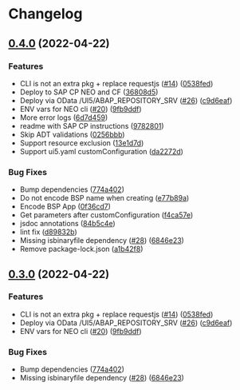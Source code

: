 # Changelog

## [0.4.0](https://github.com/mauriciolauffer/ui5-deployer/compare/v0.3.0...v0.4.0) (2022-04-22)


### Features

* CLI is not an extra pkg + replace requestjs ([#14](https://github.com/mauriciolauffer/ui5-deployer/issues/14)) ([0538fed](https://github.com/mauriciolauffer/ui5-deployer/commit/0538fed9c5f7415eeffa453e8b735e2b28ad8956))
* Deploy to SAP CP NEO and CF ([36808d5](https://github.com/mauriciolauffer/ui5-deployer/commit/36808d5b73136f25854c9f75882dd8c27acd52b7))
* Deploy via OData /UI5/ABAP_REPOSITORY_SRV ([#26](https://github.com/mauriciolauffer/ui5-deployer/issues/26)) ([c9d6eaf](https://github.com/mauriciolauffer/ui5-deployer/commit/c9d6eafb2d70fbbd6cec08c6fefc90e5628bf3dc))
* ENV vars for NEO cli ([#20](https://github.com/mauriciolauffer/ui5-deployer/issues/20)) ([9fb9ddf](https://github.com/mauriciolauffer/ui5-deployer/commit/9fb9ddf9c01bb30d64bdee7d7c6141fc7f69a9b3))
* More error logs ([6d7d459](https://github.com/mauriciolauffer/ui5-deployer/commit/6d7d45988cfd864d9bf55ee690de14c5f152f201))
* readme with SAP CP instructions ([9782801](https://github.com/mauriciolauffer/ui5-deployer/commit/9782801996c139e9666c2b74d2f3910ff838b777))
* Skip ADT validations ([0256bbb](https://github.com/mauriciolauffer/ui5-deployer/commit/0256bbb9f9a17c280d146239eaddbdf2149aa2fc))
* Support resource exclusion ([13e1d7d](https://github.com/mauriciolauffer/ui5-deployer/commit/13e1d7d0dee0238e160c81abad108d21cb5b8d16))
* Support ui5.yaml customConfiguration ([da2272d](https://github.com/mauriciolauffer/ui5-deployer/commit/da2272d3a7a948f2a33812ab93ed085014af2557))


### Bug Fixes

* Bump dependencies ([774a402](https://github.com/mauriciolauffer/ui5-deployer/commit/774a4025cb5d9b24d1a5bd29d48770e8527c7088))
* Do not encode BSP name when creating ([e77b89a](https://github.com/mauriciolauffer/ui5-deployer/commit/e77b89a730f7aa988392e491c5b249730bb92137))
* Encode BSP App ([0f36cd7](https://github.com/mauriciolauffer/ui5-deployer/commit/0f36cd703a0d2e58b125968b6f41d8292f2c62f6))
* Get parameters after customConfiguration ([f4ca57e](https://github.com/mauriciolauffer/ui5-deployer/commit/f4ca57eccc0c6030eb5b943495c94a87696ff1d3))
* jsdoc annotations ([84b5c4e](https://github.com/mauriciolauffer/ui5-deployer/commit/84b5c4e755915319b1d38aecb51f53220f42a0d3))
* lint fix ([d89832b](https://github.com/mauriciolauffer/ui5-deployer/commit/d89832b918f6305ec83960aca3ab898921257df2))
* Missing isbinaryfile dependency ([#28](https://github.com/mauriciolauffer/ui5-deployer/issues/28)) ([6846e23](https://github.com/mauriciolauffer/ui5-deployer/commit/6846e23abbd04a49a8e7cf1409652edba94d45e9))
* Remove package-lock.json ([a1b42f8](https://github.com/mauriciolauffer/ui5-deployer/commit/a1b42f8f7208f76ddea267e8f8095a0f91cea0a9))

## [0.3.0](https://github.com/mauriciolauffer/ui5-deployer/compare/v0.2.2...v0.3.0) (2022-04-22)


### Features

* CLI is not an extra pkg + replace requestjs ([#14](https://github.com/mauriciolauffer/ui5-deployer/issues/14)) ([0538fed](https://github.com/mauriciolauffer/ui5-deployer/commit/0538fed9c5f7415eeffa453e8b735e2b28ad8956))
* Deploy via OData /UI5/ABAP_REPOSITORY_SRV ([#26](https://github.com/mauriciolauffer/ui5-deployer/issues/26)) ([c9d6eaf](https://github.com/mauriciolauffer/ui5-deployer/commit/c9d6eafb2d70fbbd6cec08c6fefc90e5628bf3dc))
* ENV vars for NEO cli ([#20](https://github.com/mauriciolauffer/ui5-deployer/issues/20)) ([9fb9ddf](https://github.com/mauriciolauffer/ui5-deployer/commit/9fb9ddf9c01bb30d64bdee7d7c6141fc7f69a9b3))


### Bug Fixes

* Bump dependencies ([774a402](https://github.com/mauriciolauffer/ui5-deployer/commit/774a4025cb5d9b24d1a5bd29d48770e8527c7088))
* Missing isbinaryfile dependency ([#28](https://github.com/mauriciolauffer/ui5-deployer/issues/28)) ([6846e23](https://github.com/mauriciolauffer/ui5-deployer/commit/6846e23abbd04a49a8e7cf1409652edba94d45e9))
